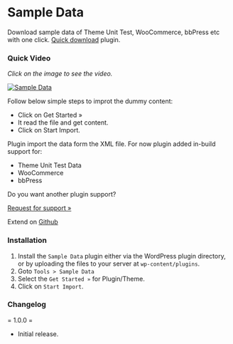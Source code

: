 # Sample Data

Download sample data of Theme Unit Test, WooCommerce, bbPress etc with one click. [Quick download](https://github.com/maheshwaghmare/sample-data/archive/master.zip)  plugin.

### Quick Video

_Click on the image to see the video._

[![Sample Data](https://img.youtube.com/vi/q77CJDKAnmg/0.jpg)](https://www.youtube.com/watch?v=q77CJDKAnmg)

Follow below simple steps to improt the dummy content:

- Click on Get Started »
- It read the file and get content.
- Click on Start Import.

Plugin import the data form the XML file. For now plugin added in-build support for:

- Theme Unit Test Data
- WooCommerce
- bbPress

Do you want another plugin support?

[Request for support »](https://maheshwaghmare.wordpress.com/customization-request/)


Extend on [Github](https://github.com/maheshwaghmare/sample-data/)

### Installation

1. Install the <code>Sample Data</code> plugin either via the WordPress plugin directory, or by uploading the files to your server at <code>wp-content/plugins</code>.
2. Goto `Tools > Sample Data`
3. Select the `Get Started »` for Plugin/Theme.
4. Click on `Start Import`.


### Changelog

= 1.0.0 =
* Initial release.
